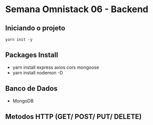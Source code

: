 # Semana Omnistack 06 - Backend

## Iniciando o projeto
`yarn init -y`

## Packages Install
- yarn install express axios cors mongoose
- yarn install nodemon -D

## Banco de Dados
- MongoDB

## Metodos HTTP (GET/ POST/ PUT/ DELETE)
